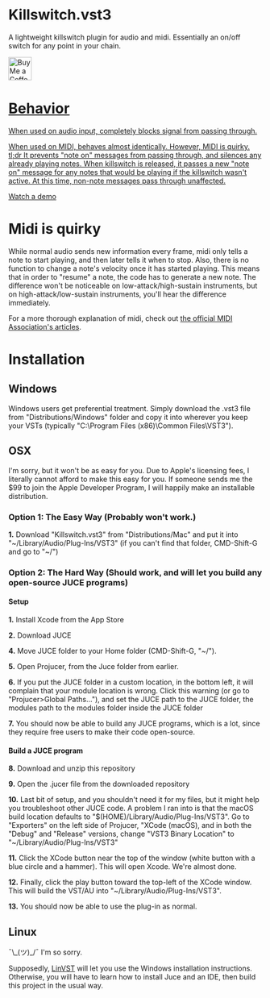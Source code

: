 # Killswitch.vst3
A lightweight killswitch plugin for audio and midi. Essentially an on/off switch for any point in your chain.

<a href='https://ko-fi.com/mackenziehnc' target='_blank'><img height='35' style='border:0px;height:46px;' src='https://az743702.vo.msecnd.net/cdn/kofi3.png?v=0' border='0' alt='Buy Me a Coffee at ko-fi.com' />
 

# Behavior
When used on audio input, completely blocks signal from passing through.

When used on MIDI, behaves almost identically. However, MIDI is quirky. tl;dr It prevents "note on" messages from passing through, and silences any already playing notes. When killswitch is released, it passes a new "note on" message for any notes that would be playing if the killswitch wasn't active. At this time, non-note messages pass through unaffected.
 
[Watch a demo](https://www.youtube.com/watch?v=xBmSd2P3eGI)

# Midi is quirky
While normal audio sends new information every frame, midi only tells a note to start playing, and then later tells it when to stop. Also, there is no function to change a note's velocity once it has started playing. This means that in order to "resume" a note, the code has to generate a new note. The difference won't be noticeable on low-attack/high-sustain instruments, but on high-attack/low-sustain instruments, you'll hear the difference immediately.

For a more thorough explanation of midi, check out [the official MIDI Association's articles](https://www.midi.org/midi-articles/about-midi-part-3-midi-messages).

# Installation
## Windows
Windows users get preferential treatment. Simply download the .vst3 file from "Distributions/Windows" folder and copy it into wherever you keep your VSTs (typically "C:\Program Files (x86)\Common Files\VST3").

## OSX
I'm sorry, but it won't be as easy for you. Due to Apple's licensing fees, I literally cannot afford to make this easy for you. If someone sends me the $99 to join the Apple Developer Program, I will happily make an installable distribution.
 
### Option 1: The Easy Way (Probably won't work.)
__1.__ Download "Killswitch.vst3" from "Distributions/Mac" and put it into "\~/Library/Audio/Plug-Ins/VST3" (if you can't find that folder, CMD-Shift-G and go to "\~/")

### Option 2: The Hard Way (Should work, and will let you build any open-source JUCE programs)
#### Setup
__1.__ Install Xcode from the App Store

__2.__ Download JUCE

__4.__ Move JUCE folder to your Home folder (CMD-Shift-G, "\~/").

__5.__ Open Projucer, from the Juce folder from earlier.

__6.__ If you put the JUCE folder in a custom location, in the bottom left, it will complain that your module location is wrong. Click this warning (or go to "Projucer>Global Paths..."), and set the JUCE path to the JUCE folder, the modules path to the modules folder inside the JUCE folder

__7.__ You should now be able to build any JUCE programs, which is a lot, since they require free users to make their code open-source.

#### Build a JUCE program

__8.__ Download and unzip this repository

__9.__ Open the .jucer file from the downloaded repository

__10.__ Last bit of setup, and you shouldn't need it for my files, but it might help you troubleshoot other JUCE code. A problem I ran into is that the macOS build location defaults to "$(HOME)/Library/Audio/Plug-Ins/VST3". Go to "Exporters" on the left side of Projucer, "XCode (macOS), and in both the "Debug" and "Release" versions, change "VST3 Binary Location" to "\~/Library/Audio/Plug-Ins/VST3"

__11.__ Click the XCode button near the top of the window (white button with a blue circle and a hammer). This will open Xcode. We're almost done.

__12.__ Finally, click the play button toward the top-left of the XCode window. This will build the VST/AU into "\~/Library/Audio/Plug-Ins/VST3".

__13.__ You should now be able to use the plug-in as normal.

## Linux
¯\\_(ツ)\_/¯ I'm so sorry.

Supposedly, [LinVST](https://github.com/osxmidi/LinVst) will let you use the Windows installation instructions. Otherwise, you will have to learn how to install Juce and an IDE, then build this project in the usual way.


